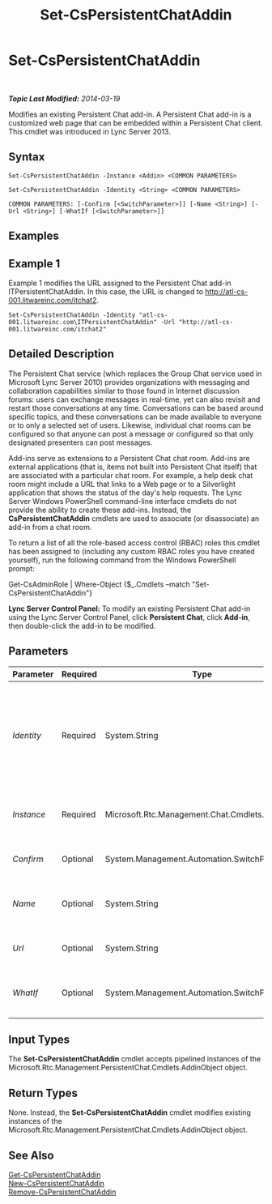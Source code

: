 ﻿---
title: Set-CsPersistentChatAddin
TOCTitle: Set-CsPersistentChatAddin
ms:assetid: 1badd6b5-e519-47a1-9434-9fa5a00b79ff
ms:mtpsurl: https://technet.microsoft.com/en-us/library/JJ204721(v=OCS.15)
ms:contentKeyID: 48183547
ms.date: 07/23/2014
mtps_version: v=OCS.15
---

<div data-xmlns="http://www.w3.org/1999/xhtml">

<div class="topic" data-xmlns="http://www.w3.org/1999/xhtml" data-msxsl="urn:schemas-microsoft-com:xslt" data-cs="http://msdn.microsoft.com/en-us/">

<div data-asp="http://msdn2.microsoft.com/asp">

# Set-CsPersistentChatAddin

</div>

<div id="mainSection">

<div id="mainBody">

<span> </span>

_**Topic Last Modified:** 2014-03-19_

Modifies an existing Persistent Chat add-in. A Persistent Chat add-in is a customized web page that can be embedded within a Persistent Chat client. This cmdlet was introduced in Lync Server 2013.

<div>

## Syntax

    Set-CsPersistentChatAddin -Instance <Addin> <COMMON PARAMETERS>

    Set-CsPersistentChatAddin -Identity <String> <COMMON PARAMETERS>

    COMMON PARAMETERS: [-Confirm [<SwitchParameter>]] [-Name <String>] [-Url <String>] [-WhatIf [<SwitchParameter>]]

</div>

<span id="Examples"></span>

<div>

## Examples

<div>

## Example 1

Example 1 modifies the URL assigned to the Persistent Chat add-in ITPersistentChatAddin. In this case, the URL is changed to http://atl-cs-001.litwareinc.com/itchat2.

    Set-CsPersistentChatAddin -Identity "atl-cs-001.litwareinc.com\ITPersistentChatAddin" -Url "http://atl-cs-001.litwareinc.com/itchat2"

</div>

</div>

<span id="DetailedDescription"></span>

<div>

## Detailed Description

The Persistent Chat service (which replaces the Group Chat service used in Microsoft Lync Server 2010) provides organizations with messaging and collaboration capabilities similar to those found in Internet discussion forums: users can exchange messages in real-time, yet can also revisit and restart those conversations at any time. Conversations can be based around specific topics, and these conversations can be made available to everyone or to only a selected set of users. Likewise, individual chat rooms can be configured so that anyone can post a message or configured so that only designated presenters can post messages.

Add-ins serve as extensions to a Persistent Chat chat room. Add-ins are external applications (that is, items not built into Persistent Chat itself) that are associated with a particular chat room. For example, a help desk chat room might include a URL that links to a Web page or to a Silverlight application that shows the status of the day's help requests. The Lync Server Windows PowerShell command-line interface cmdlets do not provide the ability to create these add-ins. Instead, the **CsPersistentChatAddin** cmdlets are used to associate (or disassociate) an add-in from a chat room.

To return a list of all the role-based access control (RBAC) roles this cmdlet has been assigned to (including any custom RBAC roles you have created yourself), run the following command from the Windows PowerShell prompt:

Get-CsAdminRole | Where-Object {$\_.Cmdlets –match "Set-CsPersistentChatAddin"}

**Lync Server Control Panel:** To modify an existing Persistent Chat add-in using the Lync Server Control Panel, click **Persistent Chat**, click **Add-in**, then double-click the add-in to be modified.

</div>

<div>

## Parameters


<table>
<colgroup>
<col style="width: 25%" />
<col style="width: 25%" />
<col style="width: 25%" />
<col style="width: 25%" />
</colgroup>
<thead>
<tr class="header">
<th>Parameter</th>
<th>Required</th>
<th>Type</th>
<th>Description</th>
</tr>
</thead>
<tbody>
<tr class="odd">
<td><p><em>Identity</em></p></td>
<td><p>Required</p></td>
<td><p>System.String</p></td>
<td><p>Unique identifier for the Persistent Chat add-in. The Identity is composed of the fully qualified domain name of the Persistent Chat pool where the add-in is located, a &quot;\&quot; character, and the add-in name. For example:</p>
<p>-Identity &quot;atl-gc-001.litwareincom\ITPersistentChatAddin&quot;</p></td>
</tr>
<tr class="even">
<td><p><em>Instance</em></p></td>
<td><p>Required</p></td>
<td><p>Microsoft.Rtc.Management.Chat.Cmdlets.Addin</p></td>
<td><p>Allows you to pass a reference to an object to the cmdlet rather than set individual parameter values.</p></td>
</tr>
<tr class="odd">
<td><p><em>Confirm</em></p></td>
<td><p>Optional</p></td>
<td><p>System.Management.Automation.SwitchParameter</p></td>
<td><p>Prompts you for confirmation before executing the command.</p></td>
</tr>
<tr class="even">
<td><p><em>Name</em></p></td>
<td><p>Optional</p></td>
<td><p>System.String</p></td>
<td><p>Friendly name given to the Persistent Chat add-in. Names must be unique per Persistent Chat pool.</p></td>
</tr>
<tr class="odd">
<td><p><em>Url</em></p></td>
<td><p>Optional</p></td>
<td><p>System.String</p></td>
<td><p>URL of the Web page to be displayed by the Persistent Chat add-in.</p></td>
</tr>
<tr class="even">
<td><p><em>WhatIf</em></p></td>
<td><p>Optional</p></td>
<td><p>System.Management.Automation.SwitchParameter</p></td>
<td><p>Describes what would happen if you executed the command without actually executing the command.</p></td>
</tr>
</tbody>
</table>


</div>

<span id="InputTypes"></span>

<div>

## Input Types

The **Set-CsPersistentChatAddin** cmdlet accepts pipelined instances of the Microsoft.Rtc.Management.PersistentChat.Cmdlets.AddinObject object.

</div>

<span id="ReturnTypes"></span>

<div>

## Return Types

None. Instead, the **Set-CsPersistentChatAddin** cmdlet modifies existing instances of the Microsoft.Rtc.Management.PersistentChat.Cmdlets.AddinObject object.

</div>

<div>

## See Also


[Get-CsPersistentChatAddin](get-cspersistentchataddin.md)  
[New-CsPersistentChatAddin](new-cspersistentchataddin.md)  
[Remove-CsPersistentChatAddin](remove-cspersistentchataddin.md)  
  

</div>

</div>

<span> </span>

</div>

</div>

</div>

